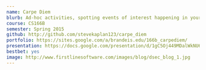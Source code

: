 ```yaml
---
name: Carpe Diem
blurb: Ad-hoc activities, spotting events of interest happening in your community! "Ever wondered where to get free food in Brandeis campus right now?""
course: CS166B
semester: Spring 2015
github: http://github.com/stevekaplan123/carpe_diem
portfolio: https://sites.google.com/a/brandeis.edu/166b_carpediem/
presentation: https://docs.google.com/presentation/d/1gC5Oj449MDalWkNU6-OEuDJWZq_Wmw6C6YwYU8EKis8/edit#slide=id.gaf41edd3d_0_38
bestbet: yes
image: http://www.firstlinesoftware.com/images/blog/dsec_blog_1.jpg
---
```

